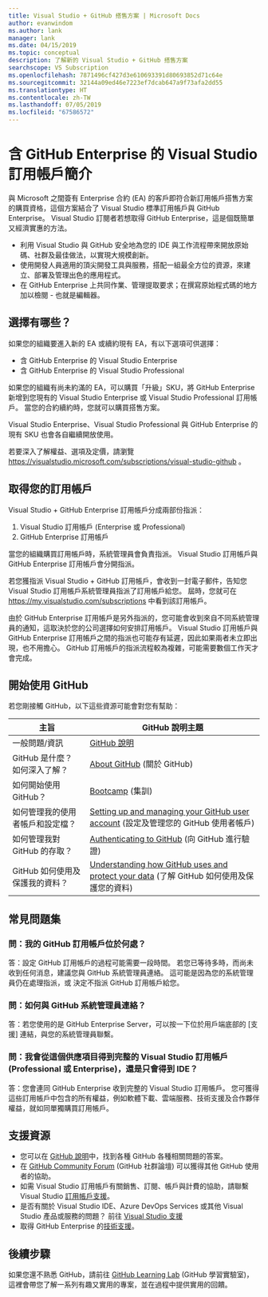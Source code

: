 ```yaml
---
title: Visual Studio + GitHub 搭售方案 | Microsoft Docs
author: evanwindom
ms.author: lank
manager: lank
ms.date: 04/15/2019
ms.topic: conceptual
description: 了解新的 Visual Studio + GitHub 搭售方案
searchscope: VS Subscription
ms.openlocfilehash: 7871496cf427d3e610693391d80693852d71c64e
ms.sourcegitcommit: 32144a09ed46e7223ef7dcab647a9f73afa2dd55
ms.translationtype: HT
ms.contentlocale: zh-TW
ms.lasthandoff: 07/05/2019
ms.locfileid: "67586572"
---
```

# <a name="introducing-visual-studio-subscriptions-with-github-enterprise"></a>含 GitHub Enterprise 的 Visual Studio 訂用帳戶簡介  

與 Microsoft 之間簽有 Enterprise 合約 (EA) 的客戶即符合新訂用帳戶搭售方案的購買資格，這個方案結合了 Visual Studio 標準訂用帳戶與 GitHub Enterprise。 Visual Studio 訂閱者若想取得 GitHub Enterprise，這是個既簡單又經濟實惠的方法。 

- 利用 Visual Studio 與 GitHub 安全地為您的 IDE 與工作流程帶來開放原始碼、社群及最佳做法，以實現大規模創新。
- 使用開發人員適用的頂尖開發工具與服務，搭配一組最全方位的資源，來建立、部署及管理出色的應用程式。 
- 在 GitHub Enterprise 上共同作業、管理提取要求；在撰寫原始程式碼的地方加以檢閱 - 也就是編輯器。 

## <a name="whats-available"></a>選擇有哪些？ 

如果您的組織要進入新的 EA 或續約現有 EA，有以下選項可供選擇：

- 含 GitHub Enterprise 的 Visual Studio Enterprise
- 含 GitHub Enterprise 的 Visual Studio Professional

如果您的組織有尚未約滿的 EA，可以購買「升級」SKU，將 GitHub Enterprise 新增到您現有的 Visual Studio Enterprise 或 Visual Studio Professional 訂用帳戶。  當您的合約續約時，您就可以購買搭售方案。

Visual Studio Enterprise、Visual Studio Professional 與 GitHub Enterprise 的現有 SKU 也會各自繼續開放使用。 

若要深入了解權益、選項及定價，請瀏覽 https://visualstudio.microsoft.com/subscriptions/visual-studio-github 。 

## <a name="getting-your-subscriptions"></a>取得您的訂用帳戶

Visual Studio + GitHub Enterprise 訂用帳戶分成兩部份指派：
1. Visual Studio 訂用帳戶 (Enterprise 或 Professional)
2. GitHub Enterprise 訂用帳戶

當您的組織購買訂用帳戶時，系統管理員會負責指派。  Visual Studio 訂用帳戶與 GitHub Enterprise 訂用帳戶會分開指派。  

若您獲指派 Visual Studio + GitHub 訂用帳戶，會收到一封電子郵件，告知您 Visual Studio 訂用帳戶系統管理員指派了訂用帳戶給您。  屆時，您就可在 https://my.visualstudio.com/subscriptions 中看到該訂用帳戶。  

由於 GitHub Enterprise 訂用帳戶是另外指派的，您可能會收到來自不同系統管理員的通知，這取決於您的公司選擇如何安排訂用帳戶。  Visual Studio 訂用帳戶與 GitHub Enterprise 訂用帳戶之間的指派也可能存有延遲，因此如果兩者未立即出現，也不用擔心。  GitHub 訂用帳戶的指派流程較為複雜，可能需要數個工作天才會完成。  

## <a name="getting-started-with-github"></a>開始使用 GitHub

若您剛接觸 GitHub，以下這些資源可能會對您有幫助：

| 主旨                                  | GitHub 說明主題                                     |
|------------------------------------------|-------------------------------------------------------|
| 一般問題/資訊          | [GitHub 說明](https://help.github.com/en)             |
| GitHub 是什麼？  如何深入了解？  | [About GitHub](https://help.github.com/en/categories/about-github) (關於 GitHub)                                       |
| 如何開始使用 GitHub？     | [Bootcamp](https://help.github.com/en/categories/bootcamp) (集訓)                                              |
| 如何管理我的使用者帳戶和設定檔？       | [Setting up and managing your GitHub user account](https://help.github.com/en/categories/setting-up-and-managing-your-github-user-account) (設定及管理您的 GitHub 使用者帳戶)    |
| 如何管理我對 GitHub 的存取？   | [Authenticating to GitHub](https://help.github.com/en/categories/authenticating-to-github) (向 GitHub 進行驗證)                           |
| GitHub 如何使用及保護我的資料？ | [Understanding how GitHub uses and protect your data](https://help.github.com/en/categories/understanding-how-github-uses-and-protects-your-data) (了解 GitHub 如何使用及保護您的資料)|

## <a name="frequently-asked-questions"></a>常見問題集

### <a name="q--where-is-my-github-subscription"></a>問：我的 GitHub 訂用帳戶位於何處？

答：設定 GitHub 訂用帳戶的過程可能需要一段時間。  若您已等待多時，而尚未收到任何消息，建議您與 GitHub 系統管理員連絡。  這可能是因為您的系統管理員仍在處理指派，或 決定不指派 GitHub 訂用帳戶給您。 

### <a name="q--how-do-i-reach-my-github-administrator"></a>問：如何與 GitHub 系統管理員連絡？

答：若您使用的是 GitHub Enterprise Server，可以按一下位於用戶端底部的 [支援]  連結，與您的系統管理員聯繫。

### <a name="q-do-i-get-the-full-visual-studio-subscription-professional-or-enterprise-or-do-i-just-get-the-ide-with-this-offering"></a>問：我會從這個供應項目得到完整的 Visual Studio 訂用帳戶 (Professional 或 Enterprise)，還是只會得到 IDE？

答：您會連同 GitHub Enterprise 收到完整的 Visual Studio 訂用帳戶。  您可獲得這些訂用帳戶中包含的所有權益，例如軟體下載、雲端服務、技術支援及合作夥伴權益，就如同單獨購買訂用帳戶。

## <a name="support-resources"></a>支援資源
- 您可以在 [GitHub 說明](https://help.github.com/en)中，找到各種 GitHub 各種相關問題的答案。
- 在 [GitHub Community Forum](https://github.community/) (GitHub 社群論壇) 可以獲得其他 GitHub 使用者的協助。
- 如需 Visual Studio 訂用帳戶有關銷售、訂閱、帳戶與計費的協助，請聯繫 Visual Studio [訂用帳戶支援](https://visualstudio.microsoft.com/subscriptions/support/)。
- 是否有關於 Visual Studio IDE、Azure DevOps Services 或其他 Visual Studio 產品或服務的問題？  前往 [Visual Studio 支援](https://visualstudio.microsoft.com/support/)
- 取得 GitHub Enterprise 的[技術支援](https://support.microsoft.com/en-us/supportforbusiness/productselection?sapId=b77fe80f-5417-80bd-4b2a-275cf0018c24)。   

## <a name="next-steps"></a>後續步驟

如果您還不熟悉 GitHub，請前往 [GitHub Learning Lab](https://lab.github.com/) (GitHub 學習實驗室)，這裡會帶您了解一系列有趣又實用的專案，並在過程中提供實用的回饋。
